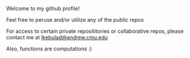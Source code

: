 Welcome to my github profile!

Feel free to peruse and/or utilize any of the public repos

For access to certain private reposititories or collaborative repos, please contact me at lkebulad@andrew.cmu.edu

Also, functions are computations :)
